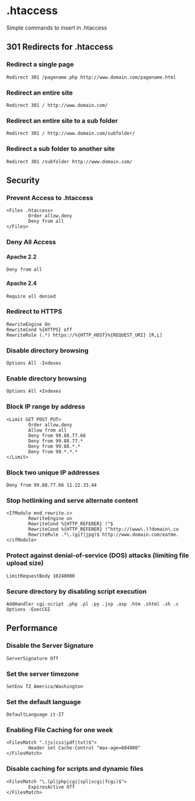 # .htaccess
Simple commands to insert in .htaccess

## 301 Redirects for .htaccess
### Redirect a single page
``` 
Redirect 301 /pagename.php http://www.domain.com/pagename.html
```

### Redirect an entire site
```
Redirect 301 / http://www.domain.com/
```

### Redirect an entire site to a sub folder
```
Redirect 301 / http://www.domain.com/subfolder/
```

### Redirect a sub folder to another site
```
Redirect 301 /subfolder http://www.domain.com/
```

## Security
### Prevent Access to .htaccess
```
<Files .htaccess>
        Order allow,deny
        Deny from all
</Files>
```

### Deny All Access
#### Apache 2.2
```
Deny from all
```

#### Apache 2.4
```
Require all denied
```

### Redirect to HTTPS
```
RewriteEngine On
RewriteCond %{HTTPS} off
RewriteRule (.*) https://%{HTTP_HOST}%{REQUEST_URI} [R,L]
```

### Disable directory browsing
```
Options All -Indexes
```

### Enable directory browsing
```
Options All +Indexes
```

### Block IP range by address
```
<Limit GET POST PUT>
        Order allow,deny
        Allow from all
        Deny from 99.88.77.66
        Deny from 99.88.77.*
        Deny from 99.88.*.*
        Deny from 99.*.*.*
</Limit>
```

### Block two unique IP addresses
```
Deny from 99.88.77.66 11.22.33.44
```

### Stop hotlinking and serve alternate content
```
<IfModule mod_rewrite.c>
        RewriteEngine on
        RewriteCond %{HTTP_REFERER} !^$
        RewriteCond %{HTTP_REFERER} !^http://(www\.)?domain\.co
        RewriteRule .*\.(gif|jpg)$ http://www.domain.com/eatme.
</ifModule>
```

### Protect against denial-of-service (DOS) attacks (limiting file upload size)
```
LimitRequestBody 10240000
```

### Secure directory by disabling script execution
```
AddHandler cgi-script .php .pl .py .jsp .asp .htm .shtml .sh .c
Options -ExecCGI
```

## Performance
### Disable the Server Signature
```
ServerSignature Off
```

### Set the server timezone
```
SetEnv TZ America/Washington
```

### Set the default language
```
DefaultLanguage it-IT
```

### Enabling File Caching for one week
```
<FilesMatch ".(js|css|pdf|txt)$">
        Header set Cache-Control "max-age=604800"
</FilesMatch>
```

### Disable caching for scripts and dynamic files
```
<FilesMatch "\.(pl|php|cgi|spl|scgi|fcgi)$">
        ExpiresActive Off
</FilesMatch>
```
